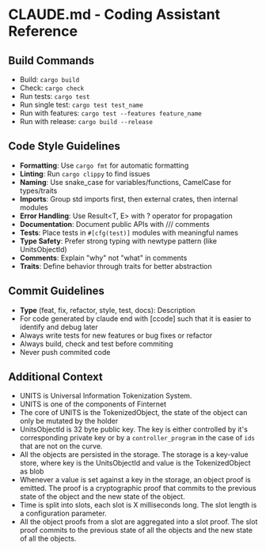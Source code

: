 # CLAUDE.md - Coding Assistant Reference

## Build Commands
- Build: `cargo build`
- Check: `cargo check`
- Run tests: `cargo test`
- Run single test: `cargo test test_name`
- Run with features: `cargo test --features feature_name`
- Run with release: `cargo build --release`

## Code Style Guidelines
- **Formatting**: Use `cargo fmt` for automatic formatting
- **Linting**: Run `cargo clippy` to find issues
- **Naming**: Use snake_case for variables/functions, CamelCase for types/traits
- **Imports**: Group std imports first, then external crates, then internal modules
- **Error Handling**: Use Result<T, E> with ? operator for propagation
- **Documentation**: Document public APIs with /// comments
- **Tests**: Place tests in `#[cfg(test)]` modules with meaningful names
- **Type Safety**: Prefer strong typing with newtype pattern (like UnitsObjectId)
- **Comments**: Explain "why" not "what" in comments
- **Traits**: Define behavior through traits for better abstraction

## Commit Guidelines

- **Type** (feat, fix, refactor, style, test, docs): Description
- For code generated by claude end with [ccode] such that it is easier to identify and debug later
- Always write tests for new features or bug fixes or refactor
- Always build, check and test before commiting
- Never push commited code


## Additional Context

- UNITS is Universal Information Tokenization System.
- UNITS is one of the components of Finternet
- The core of UNITS is the TokenizedObject, the state of the object can only be mutated by the holder
- UnitsObjectId is 32 byte public key. The key is either controlled by it's corresponding private key or by a `controller_program` in the case of `ids` that are not on the curve.
- All the objects are persisted in the storage. The storage is a key-value store, where key is the UnitsObjectId and value is the TokenizedObject as blob
- Whenever a value is set against a key in the storage, an object proof is emitted. The proof is a cryptographic proof that commits to the previous state of the object and the new state of the object.
- Time is split into slots, each slot is X milliseconds long. The slot length is a configuration parameter.
- All the object proofs from a slot are aggregated into a slot proof. The slot proof commits to the previous state of all the objects and the new state of all the objects.
